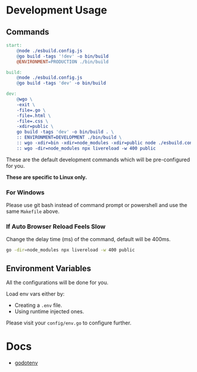 # Development Usage

## Commands

```Makefile
start: 
	@node ./esbuild.config.js
	@go build -tags '!dev' -o bin/build
	@ENVIRONMENT=PRODUCTION ./bin/build

build:
	@node ./esbuild.config.js
	@go build -tags 'dev' -o bin/build

dev:
	@wgo \
    -exit \
    -file=.go \
    -file=.html \
	-file=.css \
	-xdir=public \
	go build -tags 'dev' -o bin/build . \
    :: ENVIRONMENT=DEVELOPMENT ./bin/build \
    :: wgo -xdir=bin -xdir=node_modules -xdir=public node ./esbuild.config.js \
	:: wgo -dir=node_modules npx livereload -w 400 public
```

These are the default development commands which will be pre-configured for you.

**These are specific to Linux only.**

### For Windows

Please use git bash instead of command prompt or powershell and use the same `Makefile` above.

### If Auto Browser Reload Feels Slow

Change the delay time (ms) of the command, default will be 400ms.

```sh
go -dir=node_modules npx livereload -w 400 public
```

## Environment Variables

All the configurations will be done for you.

Load env vars either by:
- Creating a `.env` file.
- Using runtime injected ones.

Please visit your `config/env.go` to configure further.

# Docs

- [godotenv](https://github.com/joho/godotenv#godotenv--)